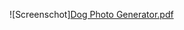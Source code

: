 
![Screenschot][Dog Photo Generator.pdf](https://github.com/darlamward/Dog-Photo-Generator/files/12131192/Dog.Photo.Generator.pdf)
